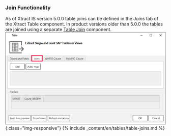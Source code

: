 ### Join Functionality

As of Xtract IS version 5.0.0 table joins can be defined in the *Joins* tab of the Xtract Table component. 
In product versions older than 5.0.0 the tables are joined using a separate [Table Join](../table-join) component.
![Table join ](/img/content/table-join-tab.png){:class="img-responsive"}
{% include _content/en/tables/table-joins.md  %}